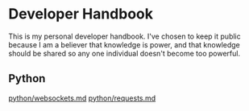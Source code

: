 # Developer Handbook
This is my personal developer handbook. I've chosen to keep it public because I am a believer that knowledge is power, and that knowledge should be shared so any one individual doesn't become too powerful.

## Python
[python/websockets.md](python/websockets.md)
[python/requests.md](python/requests.md)
